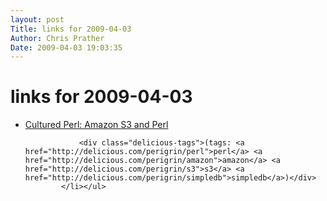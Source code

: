 ```yaml
---
layout: post
Title: links for 2009-04-03  
Author: Chris Prather
Date: 2009-04-03 19:03:35
---
```


# links for 2009-04-03
<ul class="delicious"><li>
                <div class="delicious-link"><a href="http://www.ibm.com/developerworks/web/library/l-amazon-perl-1/index.html?ca=drs">Cultured Perl: Amazon S3 and Perl</a></div>
                
                <div class="delicious-tags">(tags: <a href="http://delicious.com/perigrin/perl">perl</a> <a href="http://delicious.com/perigrin/amazon">amazon</a> <a href="http://delicious.com/perigrin/s3">s3</a> <a href="http://delicious.com/perigrin/simpledb">simpledb</a>)</div>
            </li></ul>
